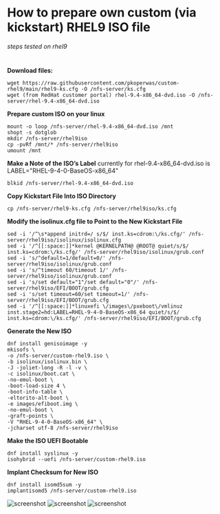 # How to prepare own custom (via kickstart) RHEL9 ISO file 
*steps tested on rhel9*
#


**Download files:**
```
wget https://raw.githubusercontent.com/pkoperwas/custom-rhel9/main/rhel9-ks.cfg -O /nfs-server/ks.cfg
wget (from RedHat customer portal) rhel-9.4-x86_64-dvd.iso -O /nfs-server/rhel-9.4-x86_64-dvd.iso
```

**Prepare custom ISO on your linux**
```
mount -o loop /nfs-server/rhel-9.4-x86_64-dvd.iso /mnt
shopt -s dotglob
mkdir /nfs-server/rhel9iso
cp -pvRf /mnt/* /nfs-server/rhel9iso
umount /mnt
```

**Make a Note of the ISO’s Label**  currently for rhel-9.4-x86_64-dvd.iso is LABEL="RHEL-9-4-0-BaseOS-x86_64"
```
blkid /nfs-server/rhel-9.4-x86_64-dvd.iso
```

**Copy Kickstart File Into ISO Directory**
```
cp /nfs-server/rhel9-ks.cfg /nfs-server/rhel9iso/ks.cfg
```

**Modify the isolinux.cfg file to Point to the New Kickstart File**
```
sed -i '/^\s*append initrd=/ s/$/ inst.ks=cdrom:\/ks.cfg/' /nfs-server/rhel9iso/isolinux/isolinux.cfg
sed -i '/^[[:space:]]*kernel @KERNELPATH@ @ROOT@ quiet/s/$/ inst.ks=cdrom:\/ks.cfg/' /nfs-server/rhel9iso/isolinux/grub.conf
sed -i 's/^default=1/default=0/' /nfs-server/rhel9iso/isolinux/grub.conf
sed -i 's/^timeout 60/timeout 1/' /nfs-server/rhel9iso/isolinux/grub.conf
sed -i 's/set default="1"/set default="0"/' /nfs-server/rhel9iso/EFI/BOOT/grub.cfg
sed -i 's/set timeout=60/set timeout=1/' /nfs-server/rhel9iso/EFI/BOOT/grub.cfg
sed -i '/^[[:space:]]*linuxefi \/images\/pxeboot\/vmlinuz inst.stage2=hd:LABEL=RHEL-9-4-0-BaseOS-x86_64 quiet/s/$/ inst.ks=cdrom:\/ks.cfg/' /nfs-server/rhel9iso/EFI/BOOT/grub.cfg

```

**Generate the New ISO**
```
dnf install genisoimage -y
mkisofs \
-o /nfs-server/custom-rhel9.iso \
-b isolinux/isolinux.bin \
-J -joliet-long -R -l -v \
-c isolinux/boot.cat \
-no-emul-boot \
-boot-load-size 4 \
-boot-info-table \
-eltorito-alt-boot \
-e images/efiboot.img \
-no-emul-boot \
-graft-points \
-V "RHEL-9-4-0-BaseOS-x86_64" \
-jcharset utf-8 /nfs-server/rhel9iso
```

**Make the ISO UEFI Bootable**
```
dnf install syslinux -y
isohybrid --uefi /nfs-server/custom-rhel9.iso
```

**Implant Checksum for New ISO**
```
dnf install isomd5sum -y
implantisomd5 /nfs-server/custom-rhel9.iso
```

![screenshot](installation_process1.png)
![screenshot](installation_process2.png)
![screenshot](installation_process3.png)
